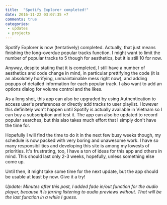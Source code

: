 ```yaml
---
title:  "Spotify Explorer completed!"
date: 2016-11-22 03:07:35 +7
comments: true
categories:
 - updates
 - projects
---
```

Spotify Explorer is now (tentatively) completed. Actually, that just means finishing the long-overdue popular tracks function. I might want to limit the number of popular tracks to 5 though for aesthetics, but it is still 10 for now.

Anyway, despite stating that it is completed, I still have a number of aesthetics and code change in mind, in particular prettifying the code (it is an absolutely horifying, unmaintainable mess right now), and adding popups of detailed information for each popular track. I also want to add an options dialog for volume control and the likes.

As a long shot, this app can also be upgraded by using Authentication to access user's preferences or directly add tracks to user playlist. However this definitely won't happen until Spotify is actually available in Vietnam so I can buy a subscription and test it. The app can also be updated to record popular searches, but this also takes much effort that I simply don't have the time for.

Hopefully I will find the time to do it in the next few busy weeks though, my schedule is now packed with very boring and unawesome work. I have so many responsibilities and developing this site is among my lowests of priorities. It's frustrating, too, I have a ton of ideas for this app and others in mind. This should last only 2-3 weeks, hopefully, unless something else come up.

Until then, it might take some time for the next update, but the app should be usable at least by now. Give it a try!

*Update: Minutes after this post, I added fade in/out function for the audio player, because it is jarring listening to audio previews without. That will be the last function in a while I guess.*
